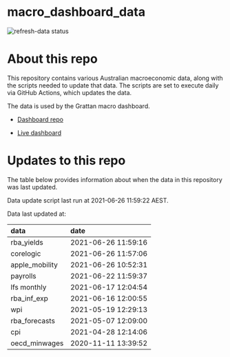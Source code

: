 
<!-- README.md is generated from README.Rmd. Please edit that file -->

# macro\_dashboard\_data

<!-- badges: start -->

![refresh-data
status](https://github.com/grattan/macro_dashboard_data/workflows/refresh-data/badge.svg)

<!-- badges: end -->

# About this repo

This repository contains various Australian macroeconomic data, along
with the scripts needed to update that data. The scripts are set to
execute daily via GitHub Actions, which updates the data.

The data is used by the Grattan macro dashboard.

  - [Dashboard repo](https://github.com/grattan/macrodashboard)

  - [Live dashboard](https://mattcowgill.shinyapps.io/macrodashboard/)

# Updates to this repo

The table below provides information about when the data in this
repository was last updated.

Data update script last run at 2021-06-26 11:59:22 AEST.

Data last updated at:

| data            | date                |
| :-------------- | :------------------ |
| rba\_yields     | 2021-06-26 11:59:16 |
| corelogic       | 2021-06-26 11:57:06 |
| apple\_mobility | 2021-06-26 10:52:31 |
| payrolls        | 2021-06-22 11:59:37 |
| lfs monthly     | 2021-06-17 12:04:54 |
| rba\_inf\_exp   | 2021-06-16 12:00:55 |
| wpi             | 2021-05-19 12:29:13 |
| rba\_forecasts  | 2021-05-07 12:09:00 |
| cpi             | 2021-04-28 12:14:06 |
| oecd\_minwages  | 2020-11-11 13:39:52 |
